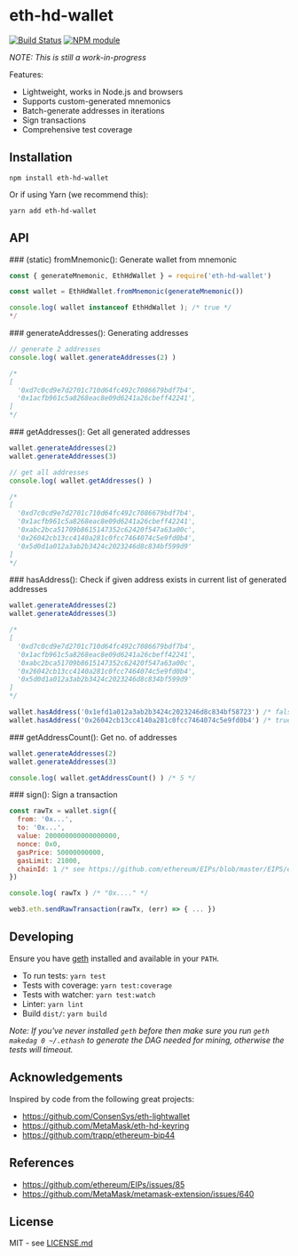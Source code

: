 # eth-hd-wallet

[![Build Status](https://secure.travis-ci.org/meth-project/eth-hd-wallet.svg?branch=master)](http://travis-ci.org/meth-project/eth-hd-wallet)
[![NPM module](https://badge.fury.io/js/eth-hd-wallet.svg)](https://badge.fury.io/js/eth-hd-wallet)

*NOTE: This is still a work-in-progress*

Features:
* Lightweight, works in Node.js and browsers
* Supports custom-generated mnemonics
* Batch-generate addresses in iterations
* Sign transactions
* Comprehensive test coverage

## Installation

```shell
npm install eth-hd-wallet
```
Or if using Yarn (we recommend this):

```shell
yarn add eth-hd-wallet
```

## API

### (static) fromMnemonic(): Generate wallet from mnemonic

```js
const { generateMnemonic, EthHdWallet } = require('eth-hd-wallet')

const wallet = EthHdWallet.fromMnemonic(generateMnemonic())

console.log( wallet instanceof EthHdWallet ); /* true */
*/
```


### generateAddresses(): Generating addresses

```js
// generate 2 addresses
console.log( wallet.generateAddresses(2) )

/*
[
  '0xd7c0cd9e7d2701c710d64fc492c7086679bdf7b4',
  '0x1acfb961c5a8268eac8e09d6241a26cbeff42241',
]
*/
```

### getAddresses(): Get all generated addresses

```js
wallet.generateAddresses(2)
wallet.generateAddresses(3)

// get all addresses
console.log( wallet.getAddresses() )

/*
[
  '0xd7c0cd9e7d2701c710d64fc492c7086679bdf7b4',
  '0x1acfb961c5a8268eac8e09d6241a26cbeff42241',
  '0xabc2bca51709b8615147352c62420f547a63a00c',
  '0x26042cb13cc4140a281c0fcc7464074c5e9fd0b4',
  '0x5d0d1a012a3ab2b3424c2023246d8c834bf599d9'
]
*/
```

### hasAddress(): Check if given address exists in current list of generated addresses

```js
wallet.generateAddresses(2)
wallet.generateAddresses(3)

/*
[
  '0xd7c0cd9e7d2701c710d64fc492c7086679bdf7b4',
  '0x1acfb961c5a8268eac8e09d6241a26cbeff42241',
  '0xabc2bca51709b8615147352c62420f547a63a00c',
  '0x26042cb13cc4140a281c0fcc7464074c5e9fd0b4',
  '0x5d0d1a012a3ab2b3424c2023246d8c834bf599d9'
]
*/

wallet.hasAddress('0x1efd1a012a3ab2b3424c2023246d8c834bf58723') /* false */
wallet.hasAddress('0x26042cb13cc4140a281c0fcc7464074c5e9fd0b4') /* true */
```

### getAddressCount(): Get no. of addresses

```js
wallet.generateAddresses(2)
wallet.generateAddresses(3)

console.log( wallet.getAddressCount() ) /* 5 */
```

### sign(): Sign a transaction

```js
const rawTx = wallet.sign({
  from: '0x...',
  to: '0x...',
  value: 200000000000000000,
  nonce: 0x0,
  gasPrice: 50000000000,
  gasLimit: 21000,
  chainId: 1 /* see https://github.com/ethereum/EIPs/blob/master/EIPS/eip-155.md */
})

console.log( rawTx ) /* "0x...." */

web3.eth.sendRawTransaction(rawTx, (err) => { ... })
```


## Developing

Ensure you have [geth](https://github.com/ethereum/go-ethereum) installed and
available in your `PATH`.

* To run tests: `yarn test`
* Tests with coverage: `yarn test:coverage`
* Tests with watcher: `yarn test:watch`
* Linter: `yarn lint`
* Build `dist/`: `yarn build`

_Note: If you've never installed `geth` before then make
sure you run `geth makedag 0 ~/.ethash` to generate the DAG needed for mining,
otherwise the tests will timeout._

## Acknowledgements

Inspired by code from the following great projects:

* https://github.com/ConsenSys/eth-lightwallet
* https://github.com/MetaMask/eth-hd-keyring
* https://github.com/trapp/ethereum-bip44

## References

* https://github.com/ethereum/EIPs/issues/85
* https://github.com/MetaMask/metamask-extension/issues/640

## License

MIT - see [LICENSE.md](LICENSE.md)
